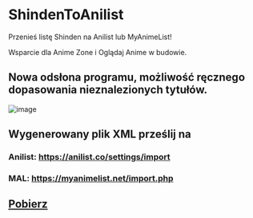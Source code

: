 # ShindenToAnilist
Przenieś listę Shinden na Anilist lub MyAnimeList!

Wsparcie dla Anime Zone i Oglądaj Anime w budowie.
## Nowa odsłona programu, możliwość ręcznego dopasowania nieznalezionych tytułów.

![image](https://github.com/Kacper-Kondracki/ShindenToAnilist/assets/43544435/aaa97a00-3e4d-40f1-ad88-f1f0f42a7136)



## Wygenerowany plik XML prześlij na 
### Anilist: https://anilist.co/settings/import
### MAL: https://myanimelist.net/import.php

## [Pobierz](https://github.com/AbdShullah/ShindenToAnilist/releases)
